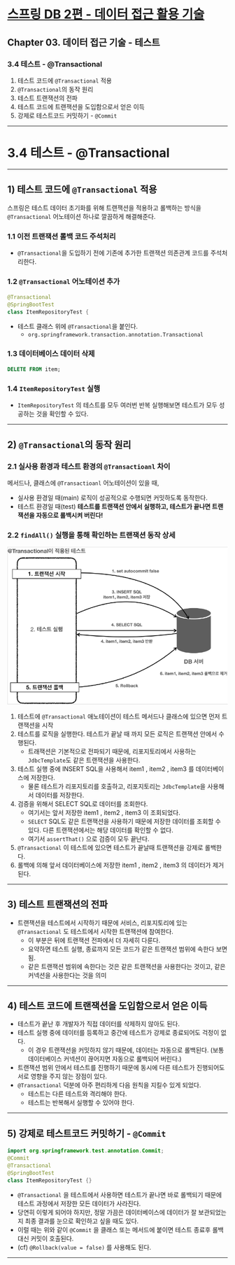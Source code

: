# <a href = "../README.md" target="_blank">스프링 DB 2편 - 데이터 접근 활용 기술</a>
## Chapter 03. 데이터 접근 기술 - 테스트
### 3.4 테스트 - @Transactional
1) 테스트 코드에 `@Transactional` 적용
2) `@Transactional`의 동작 원리
3) 테스트 트랜잭션의 전파
4) 테스트 코드에 트랜잭션을 도입함으로서 얻은 이득
5) 강제로 테스트코드 커밋하기 - `@Commit`

---

# 3.4 테스트 - @Transactional

---

## 1) 테스트 코드에 `@Transactional` 적용
스프링은 테스트 데이터 초기화를 위해 트랜잭션을 적용하고 롤백하는 방식을 `@Transactional` 어노테이션 하나로 깔끔하게 해결해준다.


### 1.1 이전 트랜잭션 롤백 코드 주석처리
- `@Transactional`을 도입하기 전에 기존에 추가한 트랜잭션 의존관계 코드를 주석처리한다.

### 1.2 `@Transactional` 어노테이션 추가
```java
@Transactional
@SpringBootTest
class ItemRepositoryTest {
```
- 테스트 클래스 위에 `@Transactional`을 붙인다.
  - `org.springframework.transaction.annotation.Transactional`

### 1.3 데이터베이스 데이터 삭제
```sql
DELETE FROM item;
```

### 1.4 `ItemRepositoryTest` 실행
- `ItemRepositoryTest` 의 테스트를 모두 여러번 반복 실행해보면 테스트가 모두 성공하는 것을 확인할 수 있다.

---

## 2) `@Transactional`의 동작 원리

### 2.1 실사용 환경과 테스트 환경의 `@Transactioanl` 차이
메서드나, 클래스에 `@Transactioanl` 어노테이션이 있을 때,
- 실사용 환경일 때(main) 로직이 성공적으로 수행되면 커밋하도록 동작한다.
- 테스트 환경일 때(test) **테스트를 트랜잭션 안에서 실행하고, 테스트가 끝나면 트랜잭션을 자동으로 롤백시켜 버린다!**


### 2.2 `findAll()` 실행을 통해 확인하는 트랜잭션 동작 상세
![img.png](img/transactional_in_test.png)
1. 테스트에 `@Transactional` 애노테이션이 테스트 메서드나 클래스에 있으면 먼저 트랜잭션을 시작
2. 테스트를 로직을 실행한다. 테스트가 끝날 때 까지 모든 로직은 트랜잭션 안에서 수행된다.
   - 트래잭션은 기본적으로 전파되기 때문에, 리포지토리에서 사용하는 `JdbcTemplate`도 같은 트랜잭션을 사용한다.
3. 테스트 실행 중에 INSERT SQL을 사용해서 item1 , item2 , item3 를 데이터베이스에 저장한다.
   - 물론 테스트가 리포지토리를 호출하고, 리포지토리는 `JdbcTemplate`을 사용해서 데이터를 저장한다.
4. 검증을 위해서 SELECT SQL로 데이터를 조회한다.
   - 여기서는 앞서 저장한 item1 , item2 , item3 이 조회되었다. 
   - `SELECT` SQL도 같은 트랜잭션을 사용하기 때문에 저장한 데이터를 조회할 수 있다. 다른 트랜잭션에서는 해당 데이터를 확인할 수 없다.
   - 여기서 `assertThat()` 으로 검증이 모두 끝난다.
5. `@Transactional` 이 테스트에 있으면 테스트가 끝날때 트랜잭션을 강제로 롤백한다.
6. 롤백에 의해 앞서 데이터베이스에 저장한 item1 , item2 , item3 의 데이터가 제거된다.

---

## 3) 테스트 트랜잭션의 전파
- 트랜잭션을 테스트에서 시작하기 때문에 서비스, 리포지토리에 있는 `@Transactional` 도 테스트에서 시작한 트랜잭션에 참여한다.
  - 이 부분은 뒤에 트랜잭션 전파에서 더 자세히 다룬다.
  - 요약하면 테스트 실행, 종료까지 모든 코드가 같은 트랜잭션 범위에 속한다 보면 됨.
  - 같은 트랜잭션 범위에 속한다는 것은 같은 트랜잭션을 사용한다는 것이고, 같은 커넥션을 사용한다는 것을 의미

---
    
## 4) 테스트 코드에 트랜잭션을 도입함으로서 얻은 이득
- 테스트가 끝난 후 개발자가 직접 데이터를 삭제하지 않아도 된다.
- 테스트 실행 중에 데이터를 등록하고 중간에 테스트가 강제로 종료되어도 걱정이 없다.
  - 이 경우 트랜잭션을 커밋하지 않기 때문에, 데이터는 자동으로 롤백된다. (보통 데이터베이스 커넥션이 끊어지면 자동으로 롤백되어 버린다.)
- 트랜잭션 범위 안에서 테스트를 진행하기 때문에 동시에 다른 테스트가 진행되어도 서로 영향을 주지 않는 장점이 있다.
- `@Transactional` 덕분에 아주 편리하게 다음 원칙을 지킬수 있게 되었다.
  - 테스트는 다른 테스트와 격리해야 한다.
  - 테스트는 반복해서 실행할 수 있어야 한다.

---

## 5) 강제로 테스트코드 커밋하기 - `@Commit`
```java
import org.springframework.test.annotation.Commit;
@Commit
@Transactional
@SpringBootTest
class ItemRepositoryTest {}
```
- `@Transactional` 을 테스트에서 사용하면 테스트가 끝나면 바로 롤백되기 때문에 테스트 과정에서 저장한 모든 데이터가 사라진다.
- 당연히 이렇게 되어야 하지만, 정말 가끔은 데이터베이스에 데이터가 잘 보관되었는지 최종 결과를 눈으로 확인하고 싶을 때도 있다.
- 이럴 때는 위와 같이 `@Commit` 을 클래스 또는 메서드에 붙이면 테스트 종료후 롤백 대신 커밋이 호출된다.
- (cf) `@Rollback(value = false)` 를 사용해도 된다.

---
